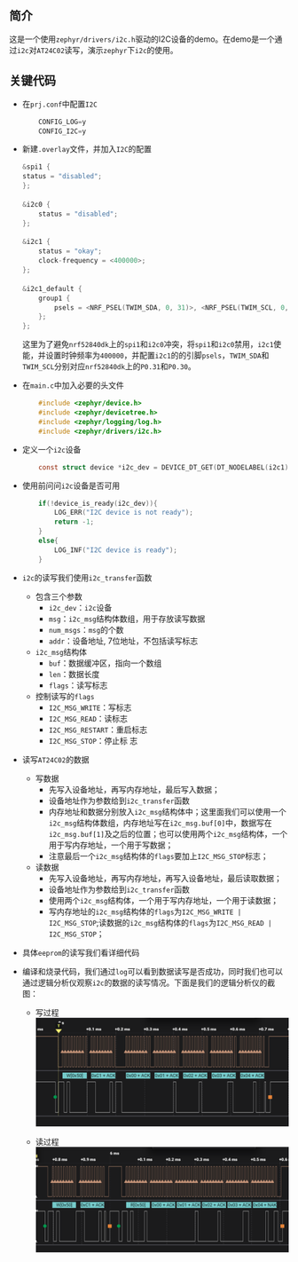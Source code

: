 ## 简介
这是一个使用`zephyr/drivers/i2c.h`驱动的I2C设备的demo。在demo是一个通过`i2c`对`AT24C02`读写，演示`zephyr`下`i2c`的使用。

## 关键代码
* 在`prj.conf`中配置`I2C`
    ```c
        CONFIG_LOG=y
        CONFIG_I2C=y
    ```

* 新建`.overlay`文件，并加入`I2C`的配置
    ```c
    &spi1 {
    status = "disabled";
    };

    &i2c0 {
        status = "disabled";
    };

    &i2c1 {
        status = "okay";
        clock-frequency = <400000>;
    };

    &i2c1_default {
        group1 {
            psels = <NRF_PSEL(TWIM_SDA, 0, 31)>, <NRF_PSEL(TWIM_SCL, 0, 30)>;
        };
    };
    ```
    这里为了避免`nrf52840dk`上的`spi1`和`i2c0`冲突，将`spi1`和`i2c0`禁用，`i2c1`使能，并设置时钟频率为`400000`，并配置`i2c1`的的引脚`psels`，`TWIM_SDA`和`TWIM_SCL`分别对应`nrf52840dk`上的`P0.31`和`P0.30`。

* 在`main.c`中加入必要的头文件
    ```c
        #include <zephyr/device.h>
        #include <zephyr/devicetree.h>
        #include <zephyr/logging/log.h>
        #include <zephyr/drivers/i2c.h>
    ```

* 定义一个`i2c`设备
    ```c
        const struct device *i2c_dev = DEVICE_DT_GET(DT_NODELABEL(i2c1));
    ```

* 使用前问问`i2c`设备是否可用
    ```c
        if(!device_is_ready(i2c_dev)){
            LOG_ERR("I2C device is not ready");
            return -1;
        }
        else{
            LOG_INF("I2C device is ready");
        }
    ```

* `i2c`的读写我们使用`i2c_transfer`函数
  * 包含三个参数
    * `i2c_dev`：`i2c`设备
    * `msg`：`i2c_msg`结构体数组，用于存放读写数据
    * `num_msgs`：`msg`的个数
    * `addr`：设备地址, 7位地址，不包括读写标志
  * `i2c_msg`结构体
    * `buf`：数据缓冲区，指向一个数组
    * `len`：数据长度
    * `flags`：读写标志
  * 控制读写的`flags`
    * `I2C_MSG_WRITE`：写标志
    * `I2C_MSG_READ`：读标志
    * `I2C_MSG_RESTART`：重启标志
    * `I2C_MSG_STOP`：停止标                                                                               志

* 读写`AT24C02`的数据
    * 写数据
      * 先写入设备地址，再写内存地址，最后写入数据；
      * 设备地址作为参数给到`i2c_transfer`函数
      * 内存地址和数据分别放入`i2c_msg`结构体中；这里面我们可以使用一个`i2c_msg`结构体数组，内存地址写在`i2c_msg.buf[0]`中，数据写在`i2c_msg.buf[1]`及之后的位置；也可以使用两个`i2c_msg`结构体，一个用于写内存地址，一个用于写数据；
      * 注意最后一个`i2c_msg`结构体的`flags`要加上`I2C_MSG_STOP`标志；
    * 读数据
      * 先写入设备地址，再写内存地址，再写入设备地址，最后读取数据；
      * 设备地址作为参数给到`i2c_transfer`函数
      * 使用两个`i2c_msg`结构体，一个用于写内存地址，一个用于读数据；
      * 写内存地址的`i2c_msg`结构体的`flags`为`I2C_MSG_WRITE | I2C_MSG_STOP`;读数据的`i2c_msg`结构体的`flags`为`I2C_MSG_READ | I2C_MSG_STOP`；

* 具体`eeprom`的读写我们看详细代码
* 编译和烧录代码，我们通过`log`可以看到数据读写是否成功，同时我们也可以通过逻辑分析仪观察`i2c`的数据的读写情况。下面是我们的逻辑分析仪的截图：
  * 写过程
    ![write](img/w.PNG)

  * 读过程
    ![read](img/r.PNG)